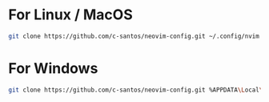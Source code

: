 
# For Linux / MacOS

``` bash
git clone https://github.com/c-santos/neovim-config.git ~/.config/nvim
```

# For Windows

``` bash
git clone https://github.com/c-santos/neovim-config.git %APPDATA\Local\nvim
```
